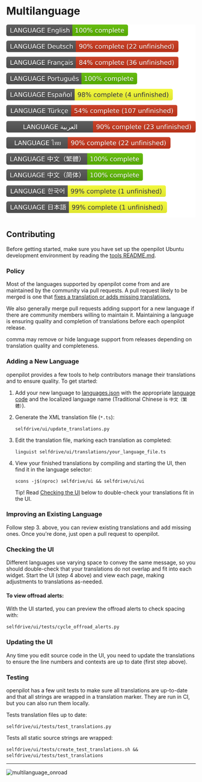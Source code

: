 # Multilanguage

[![languages](https://raw.githubusercontent.com/commaai/openpilot/badges/translation_badge.svg)](#)

## Contributing

Before getting started, make sure you have set up the openpilot Ubuntu development environment by reading the [tools README.md](/tools/README.md).

### Policy

Most of the languages supported by openpilot come from and are maintained by the community via pull requests. A pull request likely to be merged is one that [fixes a translation or adds missing translations.](https://github.com/commaai/openpilot/blob/master/selfdrive/ui/translations/README.md#improving-an-existing-language)

We also generally merge pull requests adding support for a new language if there are community members willing to maintain it. Maintaining a language is ensuring quality and completion of translations before each openpilot release.

comma may remove or hide language support from releases depending on translation quality and completeness.

### Adding a New Language

openpilot provides a few tools to help contributors manage their translations and to ensure quality. To get started:

1. Add your new language to [languages.json](/selfdrive/ui/translations/languages.json) with the appropriate [language code](https://en.wikipedia.org/wiki/List_of_ISO_639-1_codes) and the localized language name (Traditional Chinese is `中文（繁體）`).
2. Generate the XML translation file (`*.ts`):
   ```shell
   selfdrive/ui/update_translations.py
   ```
3. Edit the translation file, marking each translation as completed:
   ```shell
   linguist selfdrive/ui/translations/your_language_file.ts
   ```
4. View your finished translations by compiling and starting the UI, then find it in the language selector:
   ```shell
   scons -j$(nproc) selfdrive/ui && selfdrive/ui/ui
   ```

   Tip! Read [Checking the UI](#checking-the-ui) below to double-check your translations fit in the UI.

### Improving an Existing Language

Follow step 3. above, you can review existing translations and add missing ones. Once you're done, just open a pull request to openpilot.

### Checking the UI
Different languages use varying space to convey the same message, so you should double-check that your translations do not overlap and fit into each widget. Start the UI (step 4 above) and view each page, making adjustments to translations as-needed.

#### To view offroad alerts:

With the UI started, you can preview the offroad alerts to check spacing with:
```shell
selfdrive/ui/tests/cycle_offroad_alerts.py
```

### Updating the UI

Any time you edit source code in the UI, you need to update the translations to ensure the line numbers and contexts are up to date (first step above).

### Testing

openpilot has a few unit tests to make sure all translations are up-to-date and that all strings are wrapped in a translation marker. They are run in CI, but you can also run them locally.

Tests translation files up to date:

```shell
selfdrive/ui/tests/test_translations.py
```

Tests all static source strings are wrapped:

```shell
selfdrive/ui/tests/create_test_translations.sh && selfdrive/ui/tests/test_translations
```

---
![multilanguage_onroad](https://user-images.githubusercontent.com/25857203/178912800-2c798af8-78e3-498e-9e19-35906e0bafff.png)
